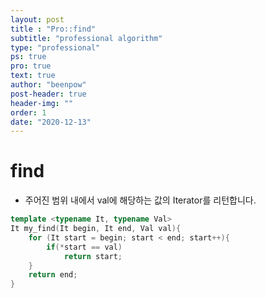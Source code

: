 ```yaml
---
layout: post
title : "Pro::find"
subtitle: "professional algorithm"
type: "professional"
ps: true
pro: true                                       
text: true
author: "beenpow"
post-header: true
header-img: ""
order: 1
date: "2020-12-13"
---
```


# find

- 주어진 범위 내에서 val에 해당하는 값의 Iterator를 리턴합니다.

```cpp
template <typename It, typename Val>
It my_find(It begin, It end, Val val){
    for (It start = begin; start < end; start++){
        if(*start == val)
            return start;
    }
    return end;
}
```
